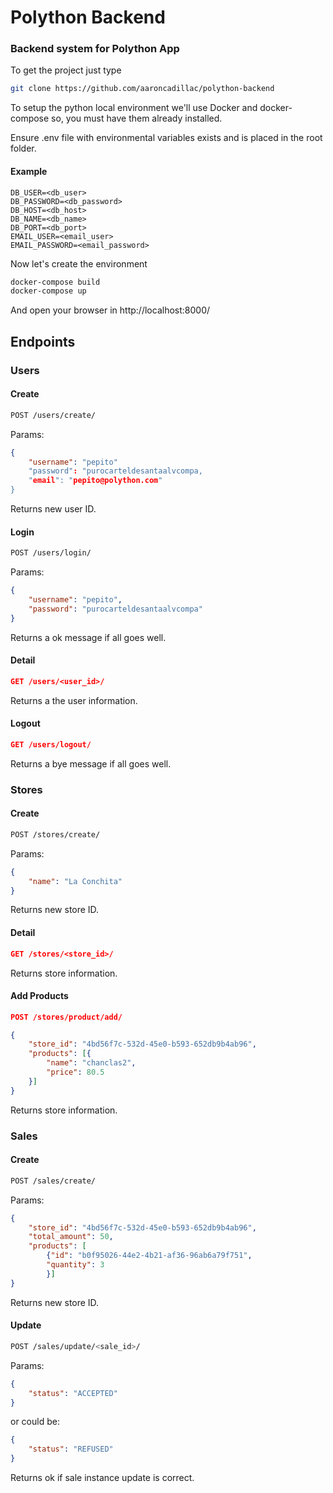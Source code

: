# Polython Backend

### Backend system for Polython App

To get the project just type

```bash
git clone https://github.com/aaroncadillac/polython-backend
```

To setup the python local environment we'll use Docker and docker-compose so, you must have them already installed.

Ensure .env file with environmental variables exists and is placed in the root folder.

#### Example

```
DB_USER=<db_user>
DB_PASSWORD=<db_password>
DB_HOST=<db_host>
DB_NAME=<db_name>
DB_PORT=<db_port>
EMAIL_USER=<email_user>
EMAIL_PASSWORD=<email_password>
```


Now let's create the environment

```bash
docker-compose build
docker-compose up
```

And open your browser in http://localhost:8000/


## Endpoints

### Users

#### Create

```bash
POST /users/create/
```

Params:

```json
{
	"username": "pepito"
	"password": "purocarteldesantaalvcompa,
	"email": "pepito@polython.com"
}
```

Returns new user ID.

#### Login

```bash
POST /users/login/
```

Params:

```json
{
	"username": "pepito",
	"password": "purocarteldesantaalvcompa"
}
```

Returns a ok message if all goes well.

#### Detail

```json
GET /users/<user_id>/
```

Returns a the user information.

#### Logout

```json
GET /users/logout/
```

Returns a bye message if all goes well.

### Stores

#### Create

```bash
POST /stores/create/
```

Params:

```json
{
	"name": "La Conchita"
}
```

Returns new store ID.

#### Detail

```json
GET /stores/<store_id>/
```

Returns store information.

#### Add Products

```json
POST /stores/product/add/
```

```json
{
	"store_id": "4bd56f7c-532d-45e0-b593-652db9b4ab96",
	"products": [{
		"name": "chanclas2",
		"price": 80.5
	}]
}
```

Returns store information.

### Sales

#### Create

```bash
POST /sales/create/
```

Params:

```json
{
	"store_id": "4bd56f7c-532d-45e0-b593-652db9b4ab96",
	"total_amount": 50,
	"products": [
		{"id": "b0f95026-44e2-4b21-af36-96ab6a79f751",
		"quantity": 3
		}]
}
```

Returns new store ID.


#### Update

```bash
POST /sales/update/<sale_id>/
```

Params:

```json
{
	"status": "ACCEPTED"
}
```

or could be:

```json
{
	"status": "REFUSED"
}
```

Returns ok if sale instance update is correct.

